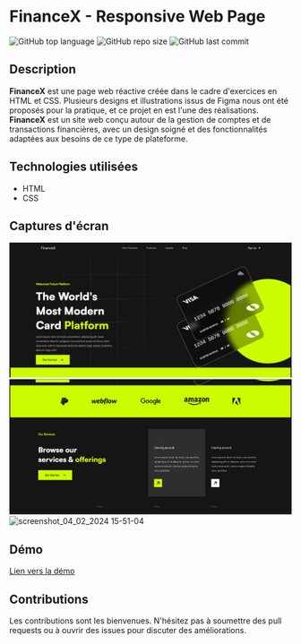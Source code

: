 # FinanceX - Responsive Web Page

![GitHub top language](https://img.shields.io/github/languages/top/dimainc26/finance_site)
![GitHub repo size](https://img.shields.io/github/repo-size/dimainc26/finance_site)
![GitHub last commit](https://img.shields.io/github/last-commit/dimainc26/finance_site)

## Description
**FinanceX** est une page web réactive créée dans le cadre d'exercices en HTML et CSS. Plusieurs designs et illustrations issus de Figma nous ont été proposés pour la pratique, et ce projet en est l'une des réalisations. **FinanceX** est un site web conçu autour de la gestion de comptes et de transactions financières, avec un design soigné et des fonctionnalités adaptées aux besoins de ce type de plateforme.

## Technologies utilisées
- HTML
- CSS

## Captures d'écran
![Home Screen](https://github.com/dimainc26/finance_site/blob/main/assets/home.png)
![Home Screen](https://github.com/dimainc26/finance_site/blob/main/assets/feature1.png)
![screenshot_04_02_2024 15-51-04](https://github.com/dimainc26/finance_site/assets/125144533/920d9ec9-c2cc-4056-abe6-79e9d5f0870c)

## Démo
[Lien vers la démo](https://dev.dimazanre.com/financex)

## Contributions
Les contributions sont les bienvenues. N'hésitez pas à soumettre des pull requests ou à ouvrir des issues pour discuter des améliorations.
